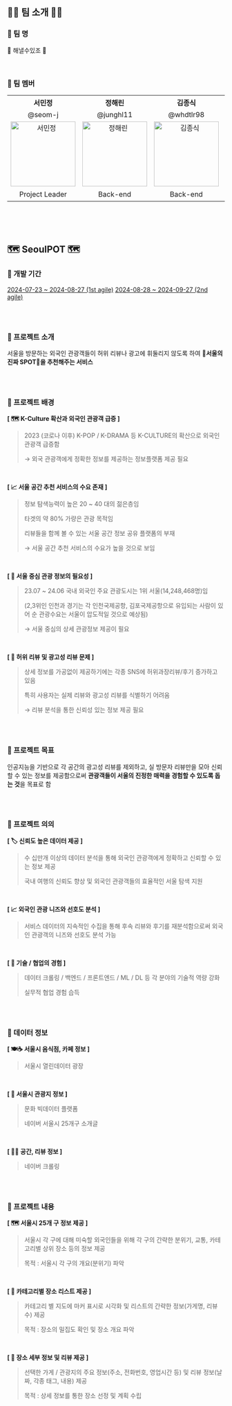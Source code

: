 ## 👋🏻 팀 소개 👋🏻
### 📌 팀 명
🌟 해낼수있조 🌟

<br/>



### 📌 팀 멤버
<table>
  <tr>
    <th align="center">서민정</th>
    <th align="center">정해린</th>
    <th align="center">김종식</th>
    <th align="center">최연규</th>
    <th align="center">하은진</th>
    <th align="center">문건우</th>
  </tr>
  <tr>
    <td align="center">@seom-j</td>
    <td align="center">@junghl11</td>
    <td align="center">@whdtlr98</td>
    <td align="center">@dkwcdr</td>
    <td align="center">@ha000jin</td>
    <td align="center">@Jamesmoon00</td>
  </tr>
   <tr>
    <td align="center">
      <img src="https://github.com/user-attachments/assets/bbccd524-f324-4b76-972d-0aafbae81e97" width="150" alt="서민정">
    </td>
    <td align="center">
      <img src="https://github.com/user-attachments/assets/bd92998c-645e-415a-ba81-ad5b251d414b" width="150" alt="정해린">
    </td>
    <td align="center">
      <img src="https://github.com/user-attachments/assets/b9b23af6-f806-446b-81cf-b5c95464e793" width="150" alt="김종식">
    </td>
    <td align="center">
      <img src="https://github.com/user-attachments/assets/21dda55b-4a24-442c-81d0-a6578db71509" width="150" alt="최연규">
    </td>
    <td align="center">
      <img src="https://github.com/user-attachments/assets/3540aab8-32b6-4512-81a1-69187defea87" width="150" alt="하은진">
    </td>
    <td align="center">
      <img src="https://github.com/user-attachments/assets/c5822443-3f93-4bbe-98a1-1a7ddb5c641a" width="150" alt="문건우">
    </td>
  </tr>
  <tr>
    <td align="center">Project Leader</td>
    <td align="center">Back-end</td>
    <td align="center">Back-end</td>
    <td align="center">Front-end, AI</td>
    <td align="center">AI</td>
    <td align="center">인턴</td>
  </tr>
</table>




<br/><br/><br/>

## 🗺️ SeoulPOT 🗺️
### 📌 개발 기간
[2024-07-23 ~ 2024-08-27 (1st agile)](https://github.com/SeoulPOT/.github/blob/main/agile-notes/1st-agile)
[2024-08-28 ~ 2024-09-27 (2nd agile)](https://github.com/SeoulPOT/.github/tree/main/agile-notes/2nd-agile)

<br/><br/>

### 📌 프로젝트 소개
서울을 방문하는 외국인 관광객들이 허위 리뷰나 광고에 휘둘리지 않도록 하여 **📍서울의 진짜 SPOT📍을 추천해주는 서비스**

<br/><br/>

### 📌 프로젝트 배경
**[  🗺️ K-Culture 확산과 외국인 관광객 급증  ]**

> 2023 (코로나 이후) K-POP / K-DRAMA 등 K-CULTURE의 확산으로 외국인 관광객 급증함
> 
> → 외국 관광객에게 정확한 정보를 제공하는 정보플랫폼 제공 필요

<br/>

**[  📈 서울 공간 추천 서비스의 수요 존재  ]**

> 정보 탐색능력이 높은 20 ~ 40 대의 젊은층임
>
> 타겟의 약 80% 가량은 관광 목적임
>
> 리뷰들을 함께 볼 수 있는 서울 공간 정보 공유 플랫폼의 부재
>
> → 서울 공간 추천 서비스의 수요가 높을 것으로 보임

<br/>

**[  🌃 서울 중심 관광 정보의 필요성  ]**

> 23.07 ~ 24.06 국내 외국인 주요 관광도시는 1위 서울(14,248,468명)임
>
> (2,3위인 인천과 경기는 각 인천국제공항, 김포국제공항으로 유입되는 사람이 있어 순 관광수요는 서울이 압도적일 것으로 예상됨)
> 
> → 서울 중심의 상세 관광정보 제공이 필요

<br/>

**[  📝 허위 리뷰 및 광고성 리뷰 문제  ]**

> 상세 정보를 가공없이 제공하기에는 각종 SNS에 허위과장리뷰/후기 증가하고 있음
>
> 특히 사용자는 실제 리뷰와 광고성 리뷰를 식별하기 어려움
>
> → 리뷰 분석을 통한 신뢰성 있는 정보 제공 필요 

<br/><br/>

### 📌 프로젝트 목표
인공지능을 기반으로 각 공간의 광고성 리뷰를 제외하고, 실 방문자 리뷰만을 모아 신뢰할 수 있는 정보를 제공함으로써 **관광객들이 서울의 진정한 매력을 경험할 수 있도록 돕는 것**을 목표로 함

<br/><br/>
 
### 📌 프로젝트 의의
**[  🏷️ 신뢰도 높은 데이터 제공  ]**

> 수 십만개 이상의 데이터 분석을 통해 외국인 관광객에게 정확하고 신뢰할 수 있는 정보 제공
>
> 국내 여행의 신뢰도 향상 및 외국인 관광객들의 효율적인 서울 탐색 지원

<br/>

**[  📈 외국인 관광 니즈와 선호도 분석  ]**

> 서비스 데이터의 지속적인 수집을 통해 후속 리뷰와 후기를 재분석함으로써 외국인 관광객의 니즈와 선호도 분석 가능

<br/>

**[  👥 기술 / 협업의 경험  ]**
> 데이터 크롤링 / 백엔드 / 프론트엔드 / ML / DL 등 각 분야의 기술적 역량 강화
>
> 실무적 협업 경험 습득

<br/><br/>

### 📌 데이터 정보
**[  🍽️☕ 서울시 음식점, 카페 정보  ]**

> 서울시 열린데이터 광장

<br/>

**[  🚃 서울시 관광지 정보  ]**

> 문화 빅데이터 플랫폼
>
> 네이버 서울시 25개구 소개글

<br/>

**[  📍📝 공간, 리뷰 정보  ]**

> 네이버 크롤링

<br/><br/>

### 📌 프로젝트 내용
**[  🗺️ 서울시 25개 구 정보 제공  ]**
> 서울시 각 구에 대해 미숙할 외국인들을 위해 각 구의 간략한 분위기, 교통, 카테고리별 상위 장소 등의 정보 제공
> 
> 목적 : 서울시 각 구의 개요(분위기) 파악

<br/>

**[  📍 카테고리별 장소 리스트 제공  ]**
> 카테고리 별 지도에 마커 표시로 시각화 및 리스트의 간략한 정보(가게명, 리뷰수) 제공
>
> 목적 : 장소의 밀집도 확인 및 장소 개요 파악
 
<br/>

**[  📝 장소 세부 정보 및 리뷰 제공  ]**
> 선택한 가게 / 관광지의 주요 정보(주소, 전화번호, 영업시간 등) 및 리뷰 정보(날짜, 각종 태그, 내용) 제공
>
> 목적 : 상세 정보를 통한 장소 선정 및 계획 수립

<br/><br/>
